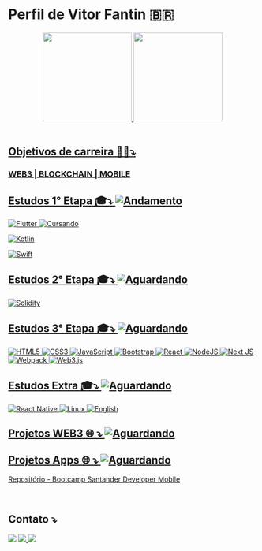 # Perfil de Vitor Fantin 🇧🇷
<div align="center">
  <a href="https://github.com/vitorfantin">
  <img height="180em" src="https://github-readme-stats.vercel.app/api?username=vitorfantin&show_icons=true&theme=github_dark&include_all_commits=true&count_private=true" /> 
  <img height="180em" src="https://github-readme-stats.vercel.app/api/top-langs/?username=vitorfantin&layout=compact&langs_count=7&theme=github_dark" />
</div>
<br>

  ##
  
  ## Objetivos de carreira 🎯💼⤵️
  
  ###  WEB3 | BLOCKCHAIN | MOBILE

 ## Estudos 1° Etapa 🎓⤵️ ![Andamento](https://img.shields.io/badge/-Andamamento-blue)
 
 ![Flutter](https://img.shields.io/badge/Flutter-%2302569B.svg?style=for-the-badge&logo=Flutter&logoColor=white) ![Cursando](https://img.shields.io/badge/-Cursando-blueviolet)
  
 ![Kotlin](https://img.shields.io/badge/kotlin-%237F52FF.svg?style=for-the-badge&logo=kotlin&logoColor=white)
  
 ![Swift](https://img.shields.io/badge/swift-F54A2A?style=for-the-badge&logo=swift&logoColor=white) 
  
 ## Estudos 2° Etapa 🎓⤵️ ![Aguardando](https://img.shields.io/badge/-Aguardando-lightgrey)
 
 ![Solidity](https://img.shields.io/badge/Solidity-%23363636.svg?style=for-the-badge&logo=solidity&logoColor=white)
  

 
## Estudos 3° Etapa 🎓⤵️ ![Aguardando](https://img.shields.io/badge/-Aguardando-lightgrey)
 
![HTML5](https://img.shields.io/badge/html5-%23E34F26.svg?style=for-the-badge&logo=html5&logoColor=white)
![CSS3](https://img.shields.io/badge/css3-%231572B6.svg?style=for-the-badge&logo=css3&logoColor=white)
![JavaScript](https://img.shields.io/badge/javascript-%23323330.svg?style=for-the-badge&logo=javascript&logoColor=%23F7DF1E)
![Bootstrap](https://img.shields.io/badge/bootstrap-%23563D7C.svg?style=for-the-badge&logo=bootstrap&logoColor=white)
![React](https://img.shields.io/badge/react-%2320232a.svg?style=for-the-badge&logo=react&logoColor=%2361DAFB)
![NodeJS](https://img.shields.io/badge/node.js-6DA55F?style=for-the-badge&logo=node.js&logoColor=white)
![Next JS](https://img.shields.io/badge/Next-black?style=for-the-badge&logo=next.js&logoColor=white)
![Webpack](https://img.shields.io/badge/webpack-%238DD6F9.svg?style=for-the-badge&logo=webpack&logoColor=black)
![Web3.js](https://img.shields.io/badge/web3.js-F16822?style=for-the-badge&logo=web3.js&logoColor=white)
 
## Estudos Extra 🎓⤵️ ![Aguardando](https://img.shields.io/badge/-Aguardando-lightgrey)
  

 ![React Native](https://img.shields.io/badge/react_native-%2320232a.svg?style=for-the-badge&logo=react&logoColor=%2361DAFB)
 ![Linux](https://img.shields.io/badge/Linux-FCC624?style=for-the-badge&logo=linux&logoColor=black)
 ![English](https://img.shields.io/badge/-English-brightgreen)
  
## Projetos WEB3 🌐 ⤵️ ![Aguardando](https://img.shields.io/badge/-Aguardando-lightgrey) 
  
  
## Projetos Apps 🌐 ⤵️ ![Aguardando](https://img.shields.io/badge/-Aguardando-lightgrey)
  
  [Repositório - Bootcamp Santander Developer Mobile](https://github.com/vitorfantin/app-soccers-news-dio)
 
 <!--  OCULTADO  
<div style="display: inline_block">
  <img align="center" alt="vf-kotlin" src="https://img.shields.io/badge/Kotlin-0095D5?&style=for-the-badge&logo=kotlin&logoColor=white" />

  <img align="center" alt="vf-phyton" src="https://img.shields.io/badge/Python-3776AB?style=for-the-badge&logo=python&logoColor=white" />
  <img align="center" alt="vf-flutter" src="https://img.shields.io/badge/Flutter-02569B?style=for-the-badge&logo=flutter&logoColor=white" />
-->
</div>
 <br>
 
 ## Contato ⤵️ 
  
<div> 
 <a href = "mailto:fantinfx@gmail.com"><img src="https://img.shields.io/badge/Gmail-D14836?style=for-the-badge&logo=gmail&logoColor=white" target="_blank"></a>
 <a href="https://www.linkedin.com/in/vitorfantin/" target="_blank"><img src="https://img.shields.io/badge/LinkedIn-0077B5?style=for-the-badge&logo=linkedin&logoColor=white" </a>
 <a href="https://t.me/vitorfantin" target="_blank"><img src="https://img.shields.io/badge/Telegram-2CA5E0?style=for-the-badge&logo=telegram&logoColor=white" </a>
